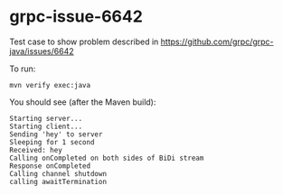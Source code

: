 # grpc-issue-6642

Test case to show problem described in https://github.com/grpc/grpc-java/issues/6642

To run:

```
mvn verify exec:java
```

You should see (after the Maven build):

```
Starting server...
Starting client...
Sending 'hey' to server
Sleeping for 1 second
Received: hey
Calling onCompleted on both sides of BiDi stream
Response onCompleted
Calling channel shutdown
calling awaitTermination
```
